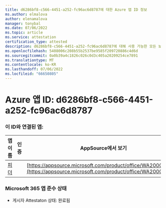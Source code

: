 ```yaml
---
title: d6286bf8-c566-4451-a252-fc96ac6d8787에 대한 Azure 앱 ID 정보
ms.author: elmalova
author: elenamalova
manager: tonybal
ms.date: 07/06/2022
ms.topic: article
ms.service: attestation
certification_type: attested
description: d6286bf8-c566-4451-a252-fc96ac6d8787에 대해 사용 가능한 모든 보안 및 규정 준수 정보입니다.
ms.openlocfilehash: 5408006c208b55b2537be9585f209720886c4d6d
ms.sourcegitcommit: 0a0b39a4c1826c026c0d3c405a20209254ce7891
ms.translationtype: MT
ms.contentlocale: ko-KR
ms.lasthandoff: 07/06/2022
ms.locfileid: "66650805"
---
```

# <a name="azure-app-id-d6286bf8-c566-4451-a252-fc96ac6d8787"></a>Azure 앱 ID: d6286bf8-c566-4451-a252-fc96ac6d8787


### <a name="apps-associated-with-this-id"></a>이 ID와 연결된 앱:
| **앱 이름** | **인증** | **AppSource에서 보기** |
|--------------|---------------|-----------------------|
| [피더](../forward/WA200004254.md) |  | [https://appsource.microsoft.com/product/office/WA200004254](https://appsource.microsoft.com/product/office/WA200004254) |

### <a name="microsoft-365-app-compliance-status"></a>Microsoft 365 앱 준수 상태
- 게시자 Attestaton 상태: 완료됨
